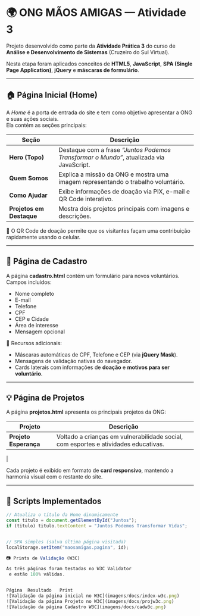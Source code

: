 # 🌍 ONG MÃOS AMIGAS — Atividade 3

Projeto desenvolvido como parte da **Atividade Prática 3** do curso de **Análise e Desenvolvimento de Sistemas** (Cruzeiro do Sul Virtual).

Nesta etapa foram aplicados conceitos de **HTML5**, **JavaScript**, **SPA (Single Page Application)**, **jQuery** e **máscaras de formulário**.

---

## 🏠 Página Inicial (Home)

A *Home* é a porta de entrada do site e tem como objetivo apresentar a ONG e suas ações sociais.  
Ela contém as seções principais:

| Seção | Descrição |
|-------|------------|
| **Hero (Topo)** | Destaque com a frase *“Juntos Podemos Transformar o Mundo”*, atualizada via JavaScript. |
| **Quem Somos** | Explica a missão da ONG e mostra uma imagem representando o trabalho voluntário. |
| **Como Ajudar** | Exibe informações de doação via PIX, e-mail e QR Code interativo. |
| **Projetos em Destaque** | Mostra dois projetos principais com imagens e descrições. |

📱 O QR Code de doação permite que os visitantes façam uma contribuição rapidamente usando o celular.

---

## 🧾 Página de Cadastro

A página **cadastro.html** contém um formulário para novos voluntários.  
Campos incluídos:
- Nome completo  
- E-mail  
- Telefone  
- CPF  
- CEP e Cidade  
- Área de interesse  
- Mensagem opcional  

🔧 Recursos adicionais:
- Máscaras automáticas de CPF, Telefone e CEP (via **jQuery Mask**).  
- Mensagens de validação nativas do navegador.  
- Cards laterais com informações de **doação** e **motivos para ser voluntário**.

---

## 💡 Página de Projetos

A página **projetos.html** apresenta os principais projetos da ONG:

| Projeto | Descrição |
|----------|------------|
| **Projeto Esperança** | Voltado a crianças em vulnerabilidade social, com esportes e atividades educativas. |
|

Cada projeto é exibido em formato de **card responsivo**, mantendo a harmonia visual com o restante do site.

---

## 🧩 Scripts Implementados

```javascript
// Atualiza o título da Home dinamicamente
const titulo = document.getElementById("Juntos");
if (titulo) titulo.textContent = "Juntos Podemos Transformar Vidas";


// SPA simples (salva última página visitada)
localStorage.setItem("maosamigas.pagina", id);

📷 Prints de Validação (W3C)

As três páginas foram testadas no W3C Validator
 e estão 100% válidas.


Página	Resultado	Print
![Validação da página inicial no W3C](imagens/docs/index-w3c.png)
![Validação da página Projeto no W3C](imagens/docs/projw3c.png)
![Validação da página Cadastro W3C](imagens/docs/cadw3c.png)
